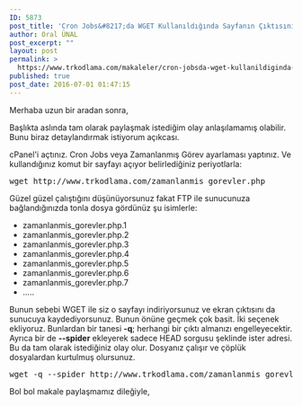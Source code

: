 ```yaml
---
ID: 5873
post_title: 'Cron Jobs&#8217;da WGET Kullanıldığında Sayfanın Çıktısının Kaydedilmesi'
author: Oral ÜNAL
post_excerpt: ""
layout: post
permalink: >
  https://www.trkodlama.com/makaleler/cron-jobsda-wget-kullanildiginda-sayfanin-ciktisinin-kaydedilmesi-5873.html
published: true
post_date: 2016-07-01 01:47:15
---
```

Merhaba uzun bir aradan sonra,

Başlıkta aslında tam olarak paylaşmak istediğim olay anlaşılamamış olabilir. Bunu biraz detaylandırmak istiyorum açıkcası.

cPanel'i açtınız. Cron Jobs veya Zamanlanmış Görev ayarlaması yaptınız. Ve kullandığınız komut bir sayfayı açıyor belirlediğiniz periyotlarla:

<pre class="lang:bash decode:1 " >wget http://www.trkodlama.com/zamanlanmis_gorevler.php</pre>

Güzel güzel çalıştığını düşünüyorsunuz fakat FTP ile sunucunuza bağlandığınızda tonla dosya gördünüz şu isimlerle:

<ul>
    <li>zamanlanmis_gorevler.php.1</li>
    <li>zamanlanmis_gorevler.php.2</li>
    <li>zamanlanmis_gorevler.php.3</li>
    <li>zamanlanmis_gorevler.php.4</li>
    <li>zamanlanmis_gorevler.php.5</li>
    <li>zamanlanmis_gorevler.php.6</li>
    <li>zamanlanmis_gorevler.php.7</li>
    <li>.....</li>
</ul>

Bunun sebebi WGET ile siz o sayfayı indiriyorsunuz ve ekran çıktısını da sunucuya kaydediyorsunuz. Bunun önüne geçmek çok basit. İki seçenek ekliyoruz. Bunlardan bir tanesi <strong>-q</strong>; herhangi bir çıktı almanızı engelleyecektir. Ayrıca bir de <strong>--spider</strong> ekleyerek sadece HEAD sorgusu şeklinde ister adresi. Bu da tam olarak istediğiniz olay olur. Dosyanız çalışır ve çöplük dosyalardan kurtulmuş olursunuz.

<pre class="lang:bash decode:1 " >wget -q --spider http://www.trkodlama.com/zamanlanmis_gorevler.php</pre>

Bol bol makale paylaşmamız dileğiyle,